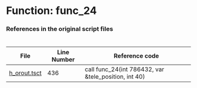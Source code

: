 # Function: func_24
### References in the original script files

#

| File | Line Number | Reference code |
| --- | --- | --- |
| [h_orout.tsct](../../../out/h_orout.tsct#L436) | 436 | call func_24(int 786432, var &tele_position, int 40) |
